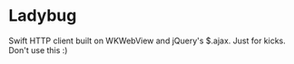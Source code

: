 # Ladybug
Swift HTTP client built on WKWebView and jQuery's $.ajax. Just for kicks. Don't use this :)
